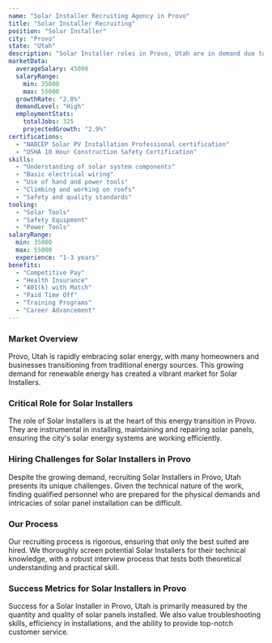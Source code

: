```yaml
---
name: "Solar Installer Recruiting Agency in Provo"
title: "Solar Installer Recruiting"
position: "Solar Installer"
city: "Provo"
state: "Utah"
description: "Solar Installer roles in Provo, Utah are in demand due to the increasing focus on renewable energy; these roles involve installing, repairing, and maintaining solar energy systems in residential and commercial buildings."
marketData:
  averageSalary: 45000
  salaryRange:
    min: 35000
    max: 55000
  growthRate: "2.8%"
  demandLevel: "High"
  employmentStats:
    totalJobs: 325
    projectedGrowth: "2.9%"
certifications:
  - "NABCEP Solar PV Installation Professional certification"
  - "OSHA 10 Hour Construction Safety Certification"
skills:
  - "Understanding of solar system components"
  - "Basic electrical wiring"
  - "Use of hand and power tools"
  - "Climbing and working on roofs"
  - "Safety and quality standards"
tooling:
  - "Solar Tools"
  - "Safety Equipment"
  - "Power Tools"
salaryRange:
  min: 35000
  max: 55000
  experience: "1-3 years"
benefits:
  - "Competitive Pay"
  - "Health Insurance"
  - "401(k) with Match"
  - "Paid Time Off"
  - "Training Programs"
  - "Career Advancement"
---
```


### Market Overview
Provo, Utah is rapidly embracing solar energy, with many homeowners and businesses transitioning from traditional energy sources. This growing demand for renewable energy has created a vibrant market for Solar Installers.

### Critical Role for Solar Installers
The role of Solar Installers is at the heart of this energy transition in Provo. They are instrumental in installing, maintaining and repairing solar panels, ensuring the city's solar energy systems are working efficiently.

### Hiring Challenges for Solar Installers in Provo
Despite the growing demand, recruiting Solar Installers in Provo, Utah presents its unique challenges. Given the technical nature of the work, finding qualified personnel who are prepared for the physical demands and intricacies of solar panel installation can be difficult.

### Our Process
Our recruiting process is rigorous, ensuring that only the best suited are hired. We thoroughly screen potential Solar Installers for their technical knowledge, with a robust interview process that tests both theoretical understanding and practical skill.

### Success Metrics for Solar Installers in Provo
Success for a Solar Installer in Provo, Utah is primarily measured by the quantity and quality of solar panels installed. We also value troubleshooting skills, efficiency in installations, and the ability to provide top-notch customer service.